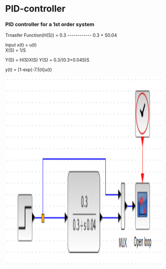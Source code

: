 # PID-controller
<h3>PID controller for a 1st order system</h3>
<p>

Trnasfer Function(H(S)) =           0.3
                               ------------
                                0.3 + S0.04
                                
Input x(t) = u(t)  
X(S)  = 1/S

Y(S) = H(S)X(S)
Y(S) =  0.3/(0.3+0.04S)S

y(t) = [1-exp(-7.5)t]u(t)

<img src="Open loop model.PNG" alt="Open loop model" width="500" height="600">
</p>

